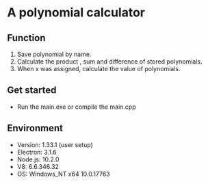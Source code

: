 # A polynomial calculator

## Function

1. Save polynomial by name.
2. Calculate the product , sum and difference of stored polynomials.
3. When x was assigned, calculate the value of polynomials.

## Get started

- Run the main.exe or compile the main.cpp

## Environment

- Version: 1.33.1 (user setup)
- Electron: 3.1.6
- Node.js: 10.2.0
- V8: 6.6.346.32
- OS: Windows_NT x64 10.0.17763